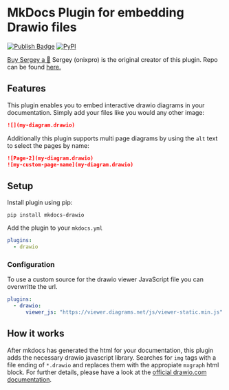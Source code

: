 # MkDocs Plugin for embedding Drawio files
[![Publish Badge](https://github.com/tuunit/mkdocs-drawio/workflows/Publish/badge.svg)](https://github.com/tuunit/mkdocs-drawio/actions)
[![PyPI](https://img.shields.io/pypi/v/mkdocs-drawio)](https://pypi.org/project/mkdocs-drawio/)

[Buy Sergey a 🍜](https://www.buymeacoffee.com/SergeyLukin) 
Sergey (onixpro) is the original creator of this plugin. Repo can be found [here.](https://github.com/onixpro/mkdocs-drawio-file)

## Features
This plugin enables you to embed interactive drawio diagrams in your documentation. Simply add your files like you would any other image:

```markdown
![](my-diagram.drawio)
```

Additionally this plugin supports multi page diagrams by using the `alt` text to select the pages by name:

```markdown
![Page-2](my-diagram.drawio)
![my-custom-page-name](my-diagram.drawio)
```

## Setup

Install plugin using pip:

```
pip install mkdocs-drawio
```

Add the plugin to your `mkdocs.yml`

```yaml
plugins:
  - drawio
```

### Configuration

To use a custom source for the drawio viewer JavaScript file you can overwritte the url.

```yaml
plugins:
  - drawio:
      viewer_js: "https://viewer.diagrams.net/js/viewer-static.min.js"
```

## How it works

After mkdocs has generated the html for your documentation, this plugin adds the necessary drawio javascript library. Searches for `img` tags with a file ending of `*.drawio` and replaces them with the appropiate `mxgraph` html block. For further details, please have a look at the [official drawio.com documentation](https://www.drawio.com/doc/faq/embed-html).
